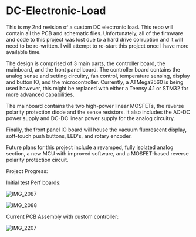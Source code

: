 # DC-Electronic-Load

This is my 2nd revision of a custom DC electronic load. This repo will contain all the PCB and schematic files. Unfortunately, all of the firmware and code to this project was lost due to a hard drive corruption and it will need to be re-written. I will attempt to re-start this project once I have more available time. 

The design is comprised of 3 main parts, the controller board, the mainboard, and the front panel board. The controller board contains the analog sense and setting circuitry, fan control, temperature sensing, display and button IO, and the microcontroller. Currently, a ATMega2560 is being used however, this might be replaced with either a Teensy 4.1 or STM32 for more advanced capabilities. 

The mainboard contains the two high-power linear MOSFETs, the reverse polarity protection diode and the sense resistors. It also includes the AC-DC power supply and DC-DC linear power supply for the analog circuitry. 

Finally, the front panel IO board will house the vacuum fluorescent display, soft-touch push buttons, LED's, and rotary encoder.

Future plans for this project include a revamped, fully isolated analog section, a new MCU with improved software, and a MOSFET-based reverse polarity protection circuit.

Project Progress: 

Initial test Perf boards: 

![IMG_2087](https://user-images.githubusercontent.com/11001357/168873162-a770f7fc-e190-459c-ba97-7c15927525d5.jpeg)

![IMG_2088](https://user-images.githubusercontent.com/11001357/168873222-10be59ba-3d28-4e7b-a442-4783fe7d613c.jpeg)

Current PCB Assembly with custom controller: 

![IMG_2207](https://user-images.githubusercontent.com/11001357/168873283-be232a22-0ec8-4f3f-add3-230e766d1f71.jpeg)

